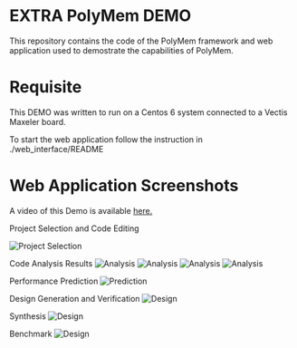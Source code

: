 EXTRA PolyMem DEMO
==================

This repository contains the code of the PolyMem framework and web application used to demostrate the capabilities of PolyMem.

Requisite
=========
This DEMO was written to run on a Centos 6 system connected to a Vectis Maxeler board.

To start the web application follow the instruction in ./web_interface/README 

Web Application Screenshots
===========================

A video of this Demo is available [here.](https://surfdrive.surf.nl/files/index.php/s/vjtLGave9YvzEih)

Project Selection and Code Editing

![Project Selection](https://raw.githubusercontent.com/giuliostramondo/extra_polymem_demo/master/images/Extra_UVA_DEMO_Step1.png)

Code Analysis Results
![Analysis](https://raw.githubusercontent.com/giuliostramondo/extra_polymem_demo/master/images/Extra_UVA_DEMO_Step2.png)
![Analysis](https://raw.githubusercontent.com/giuliostramondo/extra_polymem_demo/master/images/Extra_UVA_DEMO_Step3.png)
![Analysis](https://raw.githubusercontent.com/giuliostramondo/extra_polymem_demo/master/images/Extra_UVA_DEMO_Step4.png)
![Analysis](https://raw.githubusercontent.com/giuliostramondo/extra_polymem_demo/master/images/Extra_UVA_DEMO_Step5.png)

Performance Prediction
![Prediction](https://raw.githubusercontent.com/giuliostramondo/extra_polymem_demo/master/images/Extra_UVA_DEMO_Step6.png)

Design Generation and Verification
![Design](https://raw.githubusercontent.com/giuliostramondo/extra_polymem_demo/master/images/Extra_UVA_DEMO_Step7.png)

Synthesis
![Design](https://raw.githubusercontent.com/giuliostramondo/extra_polymem_demo/master/images/Extra_UVA_DEMO_Step8.png)

Benchmark
![Design](https://raw.githubusercontent.com/giuliostramondo/extra_polymem_demo/master/images/Extra_UVA_DEMO_Step9.png)
